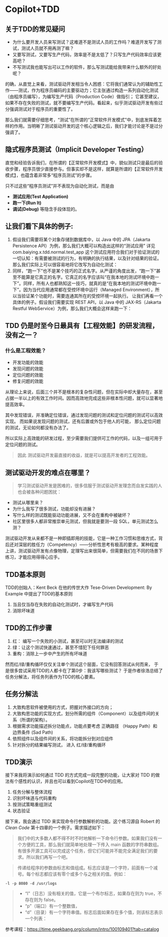 
# Copilot+TDD

## 关于TDD的常见疑问

- 为什么要开发人员来写测试？这难道不是测试人员的工作吗？难道开发写了测试，测试人员就不用再测了嘛？
- 又要写测试，又要写生产代码，效率是不是太低了？只写生产代码效率应该更高吧？
- 不写测试我也能写出可以工作的软件，那么写测试能给我带来什么额外的好处呢？


的确，从直觉上来看，测试驱动开发相当令人困惑：它将我们通常认为的辅助性工作——测试，作为程序员编码的主要驱动力；它主张通过构造一系列自动化测试（由程序员编写），为编写生产代码（Production Code）做指引；
它甚至建议，如果不存在失败的测试，就不要编写生产代码。看起来，似乎测试驱动开发有些过分强调测试对于程序员的重要性了。

那么我们就需要仔细思考，“测试”在所谓的“正常软件开发模式”中，到底发挥着怎样的作用。当明晰了测试驱动开发的这个核心逻辑之后，我们才能讨论是不是过分强调了。


## 隐式程序员测试（Implicit Developer Testing）

直觉和经验告诉我们，在所谓的【正常软件开发模式】中，貌似测试只是最后的验收步骤，程序员很少直接参与。但事实却不是这样，就算是所谓的【正常软件开发模式】，也蕴含着非常多“程序员测试”的步骤。

只不过这些“程序员测试”并不表现为自动化测试，而是由
- **测试应用(Test Application)**
- **跑一下(Run It)**
- **调试(Debug)** 
等隐含手段体现的。


## 让我们看下具体的例子:
1. 假设我们需要将某个对象存储到数据库中，以 Java 中的 JPA（Jakarta Persistence API）为例，那么我们大概可以构造出这样的“测试应用” 详见 com.baiying.x.tdd.normal.test_app
这个测试应用符合我们对于验证测试的一切认知：有需要被测试的行为，有明确的执行结果，以及针对结果的验证。
那么我们实际上可以很容易地将它改写为自动化测试：
2. 同样，“跑一下”也不是某个技巧的正式名字。从严谨的角度出发，“跑一下”甚至不能算是它真正的名字。它真正的名字应该叫“在我本地的测试环境中跑一下”。同样，所有人也都熟知这一技巧，就真的是“在我本地的测试环境中跑一下”。因为当代应用通常都在受控环境中运行（Managed Environment），所以当验证某个功能时，需要连通其所在的受控环境一起执行。
让我们再看一个具体的例子。假设我们需要实现 REST API，以 Java 中的 JAX-RS（Jakarta Restful WebService）为例，那么我们大概会这样来跑一下：

## TDD 仍是时至今日最具有【工程效能】的研发流程，没有之一？

### 什么是工程效能？

- 开发功能的效能
- 发现问题的效能
- 定位问题的效能
- 修复问题的效能

从理论上来说，后面三个并不是根本的复杂性问题，但在实际中却大量存在，甚至占据一半以上的有效工作时间。因而高效地完成这些非根本性问题，就可以显著地提高效率。

其中发现错误，并准确定位错误，通过发现问题的测试和定位问题的测试可以高效实现。
而如果说发现问题的测试，还有后置或外包于他人的可能，
那么定位问题的测试，无论如何都没有办法了。

所以实际上高效能的研发过程，至少需要我们提供可工作的代码，以及一组可用于定位问题的测试。


> 因此 测试驱动开发最直接的收益，就是可以提高开发者的工程效能。

## 测试驱动开发的难点在哪里？

> 学习测试驱动开发是困难的，很多信服于测试驱动开发理念而自发实践的人也会被各种问题困扰：

- 测试从哪里来？
- 为什么我写了很多测试，功能却没有进展？
- 写什么样的测试既能驱动功能进展，又不会在重构中被破坏？
- 社区里很多人都非常推崇单元测试，但我就是要测一段 SQL，单元测试怎么测？

测试驱动开发从来都不是一种即插即用的技能，它是一种工作习惯和思维方式，背后还对深层的胜任力（Competency）——分析性思考有极高的要求。某种程度上讲，测试驱动开发有点像物理，定理写出来很简单，但需要我们在不同的场景下练习，才能应用得得心应手。


## TDD基本原则

TDD的创始人：Kent Beck 在他的传世大作 Tese-Driven Development: By Example 中提出了TDD的基本原则

1. 当且仅当存在失败的自动化测试时，才编写生产代码
2. 消除坏味道

## TDD的工作步骤

1. 红： 编写一个失败的小测试，甚至可以时无法编译的测试
2. 绿：让这个测试快速通过，甚至不惜犯下任何罪恶
3. 重构：消除上一步中产生的所有坏味道

然而红/绿/重构循环仅仅关注单个测试这个层面，它没有回答测试从何而来，
于是很多尝试采用TDD的人都卡在了第0步：我该写哪些测试？
于是作者徐浩总结了任务分解法，将任务列表作为TDD的核心要素。

## 任务分解法

1. 大致构思软件被使用的方式，把握对外接口的方向；
2. 大致构思功能的实现方式，划分所需的组件（Component）以及组件间的关系（所谓的架构）。
3. 根据需求功能描述拆分功能点，功能点要考虑 正确路径 （Happy Path）和 边界条件 (Sad Path)
4. 依照组件以及组件间的关系，将功能拆分到对应组件
5. 针对拆分的结果编写测试， 进入 红/绿/重构循环





## TDD演示

接下来我将演示如何通过 TDD 的方式完成一段完整的功能，让大家对 TDD 的做法有个感性的认识，并且也可以看到Copilot在TDD中的应用。

1. 任务分解与整体流程
2. 识别坏味道与代码重构
3. 按测试策略重组测试
4. 状态验证

接下来，我会通过 TDD 来实现命令行参数解析的功能。这个练习源自 Robert  的 *Clean Code* 第十四章的一个例子。需求描述如下：

> 我们中的大多数人都不得不时不时地解析一下命令行参数。如果我们没有一个方便的工具，那么我们就简单地处理一下传入 main 函数的字符串数组。有很多开源工具可以完成这个任务，但它们可能并不能完全满足我们的要求。所以我们再写一个吧。

> 传递给程序的参数由标志和值组成。标志应该是一个字符，前面有一个减号。每个标志都应该有零个或多个与之相关的值。例如：

```shell
-l -p 8080 -d /usr/logs
```
> - “l”（日志）没有相关的值，它是一个布尔标志，如果存在则为 true，不存在则为 false。
> - “p”（端口）有一个整数值，
> - “d”（目录）有一个字符串值。标志后面如果存在多个值，则该标志表示一个列表：
> 





















参考课程：https://time.geekbang.org/column/intro/100109401?tab=catalog